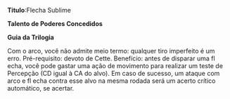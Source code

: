 **Titulo**:Flecha Sublime

**Talento de Poderes Concedidos**

**Guia da Trilogia**

 Com o arco, você não admite meio termo: qualquer tiro imperfeito é um erro. Pré-requisito: devoto de Cette. Benefício: antes de disparar uma fl echa, você pode gastar uma ação de movimento para realizar um teste de Percepção (CD igual à CA do alvo). Em caso de sucesso, um ataque com arco e fl echa contra esse alvo na mesma rodada será um acerto crítico automático, se acertar.